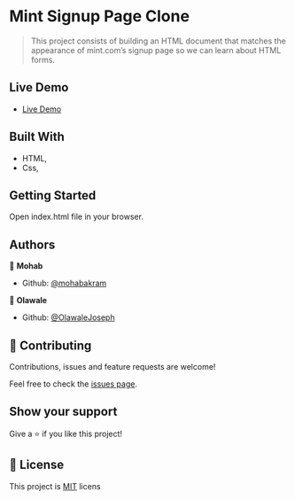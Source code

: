 # Mint Signup Page Clone

> This project consists of building an HTML document that matches the appearance of mint.com’s signup page so we can learn about HTML forms.

## Live Demo

- [Live Demo](https://rawcdn.githack.com/mohapakram/mint-signup-page-clone/213715797459396612fe4d79349c2f68e165910f/index.html)

## Built With

- HTML,
- Css,

## Getting Started

Open index.html file in your browser.

## Authors

👤 **Mohab**

- Github: [@mohabakram](https://github.com/mohabakram)

👤 **Olawale**

- Github: [@OlawaleJoseph](https://github.com/OlawaleJoseph)

## 🤝 Contributing

Contributions, issues and feature requests are welcome!

Feel free to check the [issues page](issues/).

## Show your support

Give a ⭐️ if you like this project!

## 📝 License

This project is [MIT](lic.url) licens
